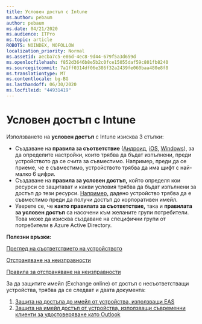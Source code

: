 ```yaml
---
title: Условен достъп с Intune
ms.author: pebaum
author: pebaum
ms.date: 04/21/2020
ms.audience: ITPro
ms.topic: article
ROBOTS: NOINDEX, NOFOLLOW
localization_priority: Normal
ms.assetid: aecba7c5-e86d-4ec8-9d44-679f5a3d659d
ms.openlocfilehash: f852d3646b8e5b2c0fce15055daf59c801fb8240
ms.sourcegitcommit: 7a1ff0314df06e386f32a2439fe060baa480e8f8
ms.translationtype: MT
ms.contentlocale: bg-BG
ms.lasthandoff: 06/30/2020
ms.locfileid: "44931419"
---
```

# <a name="conditional-access-with-intune"></a>Условен достъп с Intune

Използването на **условен достъп** с Intune изисква 3 стъпки:

- Създаване на **правила за съответствие** ([Андроид](https://docs.microsoft.com/intune/compliance-policy-create-android), [iOS](https://docs.microsoft.com/intune/compliance-policy-create-ios), [Windows](https://docs.microsoft.com//intune/compliance-policy-create-windows)), за да определите настройки, които трябва да бъдат изпълнени, преди устройството да се счита за съвместимо. Например, преди да се приеме, че е съвместимо, устройството трябва да има щифт с най-малко 6 цифри.
- Създаване на **правила за условен достъп,** който определя кои ресурси се защитават и какви условия трябва да бъдат изпълнени за достъп до тези ресурси.  [Например,](https://docs.microsoft.com/intune/tutorial-protect-email-on-unmanaged-devices#create-conditional-access-policies) дадено устройство трябва да е съвместимо преди да получи достъп до корпоративен имейл.
- Уверете се, че **както правилата за съответствие,** така и **правилата за условен достъп** са насочени към желаните групи потребители. Това може да изисква създаване на специфични групи от потребители в Azure Active Directory.

**Полезни връзки:**

[Преглед на съответствието на устройството](https://docs.microsoft.com/intune/device-compliance-get-started)

[Отстраняване на неизправности](https://docs.microsoft.com/intune/troubleshoot-conditional-access)

[Правила за отстраняване на неизправности](https://docs.microsoft.com/intune/troubleshoot-policies-in-microsoft-intune)

За да защитите имейл (Exchange online) от достъп с несъответстващи устройства, трябва да се следват и двата документа:

1. [Защита на достъпа до имейл от устройства, използващи EAS](https://docs.microsoft.com/intune/tutorial-protect-email-on-unmanaged-devices)
2. [Защита на имейл достъп от устройства, използващи съвременни клиенти за удостоверяване като Outlook](https://docs.microsoft.com/intune/tutorial-protect-email-on-enrolled-devices)
